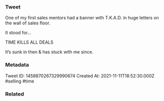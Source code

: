 ### Tweet
One of my first sales mentors had a banner with T.K.A.D. in huge letters on the wall of sales floor. 

It stood for…

TIME KILLS ALL DEALS

It’s sunk in then &amp; has stuck with me since.

### Metadata
Tweet ID: 1458870267329990674
Created At: 2021-11-11T18:52:30.000Z
#selling
#time

### Related

